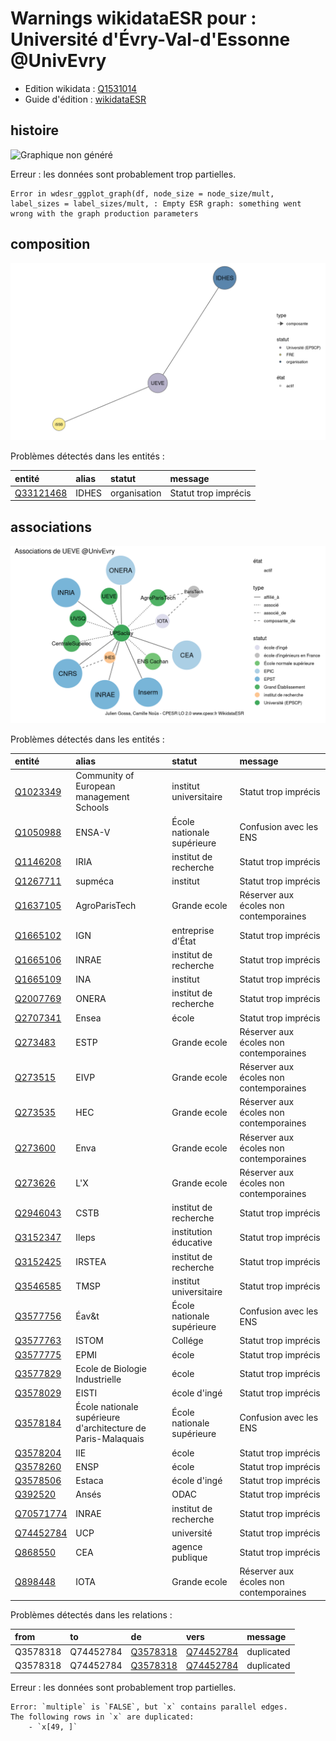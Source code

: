 Warnings wikidataESR pour : Université d'Évry-Val-d'Essonne @UnivEvry
================

- Edition wikidata : [Q1531014](https://www.wikidata.org/wiki/Q1531014)
- Guide d'édition : [wikidataESR](https://github.com/cpesr/wikidataESR/)



## histoire 

![Graphique non généré](https://github.com/cpesr/wikidataESR/blob/master/plots/etablissements/Q1531014-histoire.png) 

Erreur : les données sont probablement trop partielles.
```
Error in wdesr_ggplot_graph(df, node_size = node_size/mult, label_sizes = label_sizes/mult, : Empty ESR graph: something went wrong with the graph production parameters

``` 



## composition 

![Graphique non généré](https://github.com/cpesr/wikidataESR/blob/master/plots/etablissements/Q1531014-composition.png) 



Problèmes détectés dans les entités :

|entité                                               |alias |statut       |message              |
|:----------------------------------------------------|:-----|:------------|:--------------------|
|[Q33121468](https://www.wikidata.org/wiki/Q33121468) |IDHES |organisation |Statut trop imprécis |


## associations 

![Graphique non généré](https://github.com/cpesr/wikidataESR/blob/master/plots/etablissements/Q1531014-associations.png) 



Problèmes détectés dans les entités :

|entité                                               |alias                                                        |statut                     |message                                |
|:----------------------------------------------------|:------------------------------------------------------------|:--------------------------|:--------------------------------------|
|[Q1023349](https://www.wikidata.org/wiki/Q1023349)   |Community of European management Schools                     |institut universitaire     |Statut trop imprécis                   |
|[Q1050988](https://www.wikidata.org/wiki/Q1050988)   |ENSA-V                                                       |École nationale supérieure |Confusion avec les ENS                 |
|[Q1146208](https://www.wikidata.org/wiki/Q1146208)   |IRIA                                                         |institut de recherche      |Statut trop imprécis                   |
|[Q1267711](https://www.wikidata.org/wiki/Q1267711)   |supméca                                                      |institut                   |Statut trop imprécis                   |
|[Q1637105](https://www.wikidata.org/wiki/Q1637105)   |AgroParisTech                                                |Grande ecole               |Réserver aux écoles non contemporaines |
|[Q1665102](https://www.wikidata.org/wiki/Q1665102)   |IGN                                                          |entreprise d'État          |Statut trop imprécis                   |
|[Q1665106](https://www.wikidata.org/wiki/Q1665106)   |INRAE                                                        |institut de recherche      |Statut trop imprécis                   |
|[Q1665109](https://www.wikidata.org/wiki/Q1665109)   |INA                                                          |institut                   |Statut trop imprécis                   |
|[Q2007769](https://www.wikidata.org/wiki/Q2007769)   |ONERA                                                        |institut de recherche      |Statut trop imprécis                   |
|[Q2707341](https://www.wikidata.org/wiki/Q2707341)   |Ensea                                                        |école                      |Statut trop imprécis                   |
|[Q273483](https://www.wikidata.org/wiki/Q273483)     |ESTP                                                         |Grande ecole               |Réserver aux écoles non contemporaines |
|[Q273515](https://www.wikidata.org/wiki/Q273515)     |EIVP                                                         |Grande ecole               |Réserver aux écoles non contemporaines |
|[Q273535](https://www.wikidata.org/wiki/Q273535)     |HEC                                                          |Grande ecole               |Réserver aux écoles non contemporaines |
|[Q273600](https://www.wikidata.org/wiki/Q273600)     |Enva                                                         |Grande ecole               |Réserver aux écoles non contemporaines |
|[Q273626](https://www.wikidata.org/wiki/Q273626)     |L'X                                                          |Grande ecole               |Réserver aux écoles non contemporaines |
|[Q2946043](https://www.wikidata.org/wiki/Q2946043)   |CSTB                                                         |institut de recherche      |Statut trop imprécis                   |
|[Q3152347](https://www.wikidata.org/wiki/Q3152347)   |Ileps                                                        |institution éducative      |Statut trop imprécis                   |
|[Q3152425](https://www.wikidata.org/wiki/Q3152425)   |IRSTEA                                                       |institut de recherche      |Statut trop imprécis                   |
|[Q3546585](https://www.wikidata.org/wiki/Q3546585)   |TMSP                                                         |institut universitaire     |Statut trop imprécis                   |
|[Q3577756](https://www.wikidata.org/wiki/Q3577756)   |Éav&t                                                        |École nationale supérieure |Confusion avec les ENS                 |
|[Q3577763](https://www.wikidata.org/wiki/Q3577763)   |ISTOM                                                        |Collége                    |Statut trop imprécis                   |
|[Q3577775](https://www.wikidata.org/wiki/Q3577775)   |EPMI                                                         |école                      |Statut trop imprécis                   |
|[Q3577829](https://www.wikidata.org/wiki/Q3577829)   |Ecole de Biologie Industrielle                               |école                      |Statut trop imprécis                   |
|[Q3578029](https://www.wikidata.org/wiki/Q3578029)   |EISTI                                                        |école d'ingé               |Statut trop imprécis                   |
|[Q3578184](https://www.wikidata.org/wiki/Q3578184)   |École nationale supérieure d'architecture de Paris-Malaquais |École nationale supérieure |Confusion avec les ENS                 |
|[Q3578204](https://www.wikidata.org/wiki/Q3578204)   |IIE                                                          |école                      |Statut trop imprécis                   |
|[Q3578260](https://www.wikidata.org/wiki/Q3578260)   |ENSP                                                         |école                      |Statut trop imprécis                   |
|[Q3578506](https://www.wikidata.org/wiki/Q3578506)   |Estaca                                                       |école d'ingé               |Statut trop imprécis                   |
|[Q392520](https://www.wikidata.org/wiki/Q392520)     |Ansés                                                        |ODAC                       |Statut trop imprécis                   |
|[Q70571774](https://www.wikidata.org/wiki/Q70571774) |INRAE                                                        |institut de recherche      |Statut trop imprécis                   |
|[Q74452784](https://www.wikidata.org/wiki/Q74452784) |UCP                                                          |université                 |Statut trop imprécis                   |
|[Q868550](https://www.wikidata.org/wiki/Q868550)     |CEA                                                          |agence publique            |Statut trop imprécis                   |
|[Q898448](https://www.wikidata.org/wiki/Q898448)     |IOTA                                                         |Grande ecole               |Réserver aux écoles non contemporaines |


Problèmes détectés dans les relations :



|from     |to        |de                                                 |vers                                                 |message    |
|:--------|:---------|:--------------------------------------------------|:----------------------------------------------------|:----------|
|Q3578318 |Q74452784 |[Q3578318](https://www.wikidata.org/wiki/Q3578318) |[Q74452784](https://www.wikidata.org/wiki/Q74452784) |duplicated |
|Q3578318 |Q74452784 |[Q3578318](https://www.wikidata.org/wiki/Q3578318) |[Q74452784](https://www.wikidata.org/wiki/Q74452784) |duplicated |
Erreur : les données sont probablement trop partielles.
```
Error: `multiple` is `FALSE`, but `x` contains parallel edges.
The following rows in `x` are duplicated:
	- `x[49, ]`

``` 

